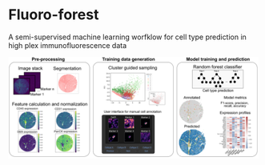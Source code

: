 # Fluoro-forest
A semi-supervised machine learning worfklow for cell type prediction in high plex immunofluorescence data

<img src="workflow.png" alt = "fluoroforest workwlof" width="500">
